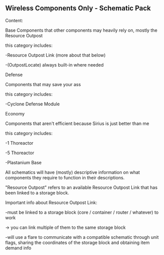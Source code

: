 Wireless Components Only - Schematic Pack
-----------------------------------------


Content:

Base
 Components that other components may heavily rely on, mostly the Resource Outpost
 
 this category includes:
 
 -Resource Outpost Link (more about that below)
 
 -(OutpostLocate) always built-in where needed

Defense

 Components that may save your ass
 
 this category includes:
 
 -Cyclone Defense Module

Economy

 Components that aren't efficient because Sirius is just better than me
 
 this category includes:
 
 -1 Thoreactor
 
 -5 Thoreactor
 
 -Plastanium Base


All schematics will have (mostly) descriptive information on what components they require to function in their descriptions.

"Resource Outpost" refers to an available Resource Outpost Link that has been linked to a storage block.


Important info about Resource Outpost Link:

 -must be linked to a storage block (core / container / router / whatever) to work
 
 -> you can link multiple of them to the same storage block
 
 -will use a flare to communicate with a compatible schematic through unit flags, sharing the coordinates of the storage block and obtaining item demand info
 
